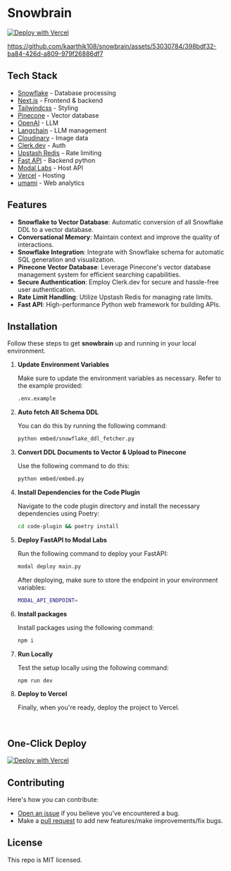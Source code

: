 # Snowbrain

[![Deploy with Vercel](https://vercel.com/button)](https://vercel.com/new/clone?repository-url=https://github.com/kaarthik108/snowbrain&project-name=snowbrain&repo-name=snowbrain)



https://github.com/kaarthik108/snowbrain/assets/53030784/398bdf32-ba84-426d-a809-979f26886df7




## Tech Stack
- [Snowflake](https://www.snowflake.com/) - Database processing
- [Next.js](https://nextjs.org/) - Frontend & backend
- [Tailwindcss](https://tailwindcss.com/) - Styling
- [Pinecone](https://www.pinecone.io/) - Vector database
- [OpenAI](https://www.openai.com/) - LLM
- [Langchain](https://js.langchain.com/docs/) - LLM management
- [Cloudinary](https://cloudinary.com/) - Image data
- [Clerk.dev](https://clerk.dev/) - Auth
- [Upstash Redis](https://upstash.com/) - Rate limiting
- [Fast API](https://fastapi.tiangolo.com/) - Backend python
- [Modal Labs](https://modal.com/) - Host API
- [Vercel](https://vercel.com/) - Hosting
- [umami](https://umami.is/) - Web analytics

## Features

- **Snowflake to Vector Database**: Automatic conversion of all Snowflake DDL to a vector database.
- **Conversational Memory**: Maintain context and improve the quality of interactions.
- **Snowflake Integration**: Integrate with Snowflake schema for automatic SQL generation and visualization.
- **Pinecone Vector Database**: Leverage Pinecone's vector database management system for efficient searching capabilities.
- **Secure Authentication**: Employ Clerk.dev for secure and hassle-free user authentication.
- **Rate Limit Handling**: Utilize Upstash Redis for managing rate limits.
- **Fast API**: High-performance Python web framework for building APIs.

## Installation

Follow these steps to get **snowbrain** up and running in your local environment.

1. **Update Environment Variables**

    Make sure to update the environment variables as necessary. Refer to the example provided:

    ```bash
    .env.example
    ```

2. **Auto fetch All Schema DDL**

    You can do this by running the following command:

    ```bash
    python embed/snowflake_ddl_fetcher.py
    ```

3. **Convert DDL Documents to Vector & Upload to Pinecone**

    Use the following command to do this:

    ```bash
    python embed/embed.py
    ```

4. **Install Dependencies for the Code Plugin**

    Navigate to the code plugin directory and install the necessary dependencies using Poetry:

    ```bash
    cd code-plugin && poetry install
    ```

5. **Deploy FastAPI to Modal Labs**

    Run the following command to deploy your FastAPI:

    ```bash
    modal deploy main.py
    ```

    After deploying, make sure to store the endpoint in your environment variables:

    ```bash
    MODAL_API_ENDPOINT=
    ```

6. **Install packages**

    Install packages using the following command:

    ```bash
    npm i
    ```

7. **Run Locally**

    Test the setup locally using the following command:

    ```bash
    npm run dev
    ```

8. **Deploy to Vercel**

    Finally, when you're ready, deploy the project to Vercel.

<br/>

## One-Click Deploy
[![Deploy with Vercel](https://vercel.com/button)](https://vercel.com/new/clone?repository-url=https://github.com/kaarthik108/snowbrain&project-name=snowbrain&repo-name=snowbrain)


## Contributing

Here's how you can contribute:

- [Open an issue](https://github.com/kaarthik108/snowbrain/issues) if you believe you've encountered a bug.
- Make a [pull request](https://github.com/kaarthik108/snowbrain/pulls) to add new features/make improvements/fix bugs.


## License

This repo is MIT licensed.
